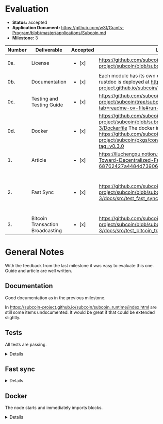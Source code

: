 # Evaluation

- **Status:** accepted
- **Application Document:** https://github.com/w3f/Grants-Program/blob/master/applications/Subcoin.md
- **Milestone:** 3

| Number | Deliverable    | Accepted | Link | Notes |
| -- | --  | ---    | --- | --- |
| 0a.    | License                 | <ul><li>[x] </li></ul> | https://github.com/subcoin-project/subcoin/blob/subcoin-milestone-3/LICENSE |  MIT  |
| 0b.    | Documentation           | <ul><li>[x] </li></ul> | Each module has its own docs. The rendered inline rustdoc is deployed at https://subcoin-project.github.io/subcoin/.  | nice |
| 0c.    | Testing and Testing Guide | <ul><li>[x] </li></ul> |  https://github.com/subcoin-project/subcoin/tree/subcoin-milestone-3?tab=readme-ov-file#run-tests |  all passing  |
| 0d.    | Docker                  | <ul><li>[x] </li></ul> | https://github.com/subcoin-project/subcoin/blob/subcoin-milestone-3/Dockerfile The docker image is available at https://github.com/subcoin-project/subcoin/pkgs/container/subcoin/263310548?tag=v0.3.0   | builds and runs  |
| 1.     | Article	       | <ul><li>[x] </li></ul> | 	https://liuchengxu.notion.site/Subcoin-A-Step-Toward-Decentralized-Fast-Sync-for-Bitcoin-68762427a4484d73906a91602d789be9 | well written, thanks! |
| 2.     | Fast Sync | <ul><li>[x] </li></ul> |  https://github.com/subcoin-project/subcoin/blob/subcoin-milestone-3/docs/src/test_fast_sync.md | works exactly as described in the guide. nice. |
| 3.     | Bitcoin Transaction Broadcasting | <ul><li>[x] </li></ul> |  https://github.com/subcoin-project/subcoin/blob/subcoin-milestone-3/docs/src/test_bitcoin_transaction_broadcasting.md  | ok |

# General Notes
 With the feedback from the last milestone it was easy to evaluate this one. Guide and article are well written.

## Documentation

Good documentation as in the previous milestone.

In https://subcoin-project.github.io/subcoin/subcoin_runtime/index.html are still some items undocumented. It would be great if that could be extended slightly.

## Tests

All tests are passing.

<details>

    cargo test --workspace --all

    Compiling subcoin-node v0.1.0 (/home/ubuntu/subcoin/crates/subcoin-node)
        Finished `test` profile [unoptimized + debuginfo] target(s) in 12.69s
        Running unittests src/lib.rs (target/debug/deps/pallet_bitcoin-1ca1506fd8cd4465)

    running 1 test
    test tests::test_runtime_txid_type ... ok

    test result: ok. 1 passed; 0 failed; 0 ignored; 0 measured; 0 filtered out; finished in 0.00s

        Running unittests src/lib.rs (target/debug/deps/pallet_executive-adb5e7d285e3be20)


    running 2 tests
    test verification::header_verify::tests::test_calculate_next_work_required ... ok
    test verification::tests::test_find_utxo_in_current_block ... ok

    test result: ok. 2 passed; 0 failed; 0 ignored; 0 measured; 0 filtered out; finished in 0.17s

        Running unittests src/lib.rs (target/debug/deps/sc_fast_sync_backend-d17e25075740f59b)

    running 2 tests
    test tests::append_and_retrieve_justifications ... ok
    test tests::store_duplicate_justifications_is_forbidden ... ok

    test result: ok. 2 passed; 0 failed; 0 ignored; 0 measured; 0 filtered out; finished in 0.01s

        Running unittests src/lib.rs (target/debug/deps/subcoin_informant-dc64abc34ae0787b)

    running 1 test
    test display::test_display_block_hash ... ok

    test result: ok. 1 passed; 0 failed; 0 ignored; 0 measured; 0 filtered out; finished in 0.00s

        Running unittests src/lib.rs (target/debug/deps/subcoin_network-eb9dbe0d175e2251)

    running 7 tests
    test checkpoint::tests::test_next_checkpoint ... ok
    test orphan_blocks_pool::tests::orphan_block_pool_insert_orphan_block ... ok
    test orphan_blocks_pool::tests::orphan_block_pool_insert_unknown_block ... ok
    test orphan_blocks_pool::tests::orphan_block_pool_remove_blocks_for_parent ... ok
    test orphan_blocks_pool::tests::orphan_block_pool_remove_known_blocks ... ok
    test orphan_blocks_pool::tests::orphan_block_pool_remove_blocks ... ok
    test block_downloader::blocks_first::tests::duplicate_block_announcement_should_not_be_downloaded_again ... ok

    test result: ok. 7 passed; 0 failed; 0 ignored; 0 measured; 0 filtered out; finished in 9.89s

        Running unittests src/lib.rs (target/debug/deps/subcoin_node-b459dd99b58a6132)

    running 2 tests
    test tests::rocksdb_disabled_in_substrate ... ok
    test commands::tools::tests::test_revert_sha256d ... ok

    test result: ok. 2 passed; 0 failed; 0 ignored; 0 measured; 0 filtered out; finished in 0.00s

        Running unittests src/bin/subcoin.rs (target/debug/deps/subcoin-e1b07d62ac9fddec)

    running 1 test
    test blockchain::tests::test_block_hash_serde ... ok

    test result: ok. 1 passed; 0 failed; 0 ignored; 0 measured; 0 filtered out; finished in 0.00s

        Running unittests src/lib.rs (target/debug/deps/subcoin_runtime-2379d27afbe589f3)

    running 2 tests
    test __construct_runtime_integrity_test::runtime_integrity_tests ... ok
    test test_genesis_config_builds ... ok

    test result: ok. 2 passed; 0 failed; 0 ignored; 0 measured; 0 filtered out; finished in 0.03s

        Running unittests src/lib.rs (target/debug/deps/subcoin_runtime_primitives-53afd9758b6530b0)


    running 2 tests
    test block_executor::tests::inspect_substrate_header_size ... ignored
    test block_executor::tests::off_runtime_in_memory_executor_should_produce_same_result_as_runtime_disk_executor ... ok

    test result: ok. 1 passed; 0 failed; 1 ignored; 0 measured; 0 filtered out; finished in 21.46s

        Running unittests src/lib.rs (target/debug/deps/subcoin_test_service-6f82fe824c6b894c)

    
</details>

## Fast sync

<details>

        2024-09-11 08:58:16.803  INFO main sc_rpc_server: Running JSON-RPC server: addr=127.0.0.1:38005, allowed origins=["http://localhost:*", "http://127.0.0.1:*", "https://localhost:*", "https://127.0.0.1:*", "https://polkadot.js.org"]    
    2024-09-11 08:58:16.803  INFO tokio-runtime-worker subcoin_network: Subcoin block sync is disabled until Substrate fast sync is complete
    2024-09-11 08:58:16.803  INFO tokio-runtime-worker subcoin_network: 🔊 Listening on 127.0.0.1:8333
    2024-09-11 08:58:16.805  INFO tokio-runtime-worker libp2p_mdns::behaviour: discovered: 12D3KooWSGDsbNRjwzsakY93L4sg6YiQrEg7geNTpXRaqfaUkLyP /ip4/172.31.21.95/tcp/30333/ws    
    2024-09-11 08:58:16.806  INFO tokio-runtime-worker libp2p_mdns::behaviour: discovered: 12D3KooWSGDsbNRjwzsakY93L4sg6YiQrEg7geNTpXRaqfaUkLyP /ip4/172.17.0.1/tcp/30333/ws    
    2024-09-11 08:58:17.246 DEBUG tokio-runtime-worker subcoin_network::connection: New connection peer_addr=142.132.135.164:8333 local_addr=172.31.21.95:37440 direction=Outbound connect_latency=6
    2024-09-11 08:58:17.250 DEBUG tokio-runtime-worker subcoin_network::connection: New connection peer_addr=51.77.152.20:8333 local_addr=172.31.21.95:58968 direction=Outbound connect_latency=10
    2024-09-11 08:58:17.251 DEBUG tokio-runtime-worker subcoin_network::connection: New connection peer_addr=84.146.196.78:8333 local_addr=172.31.21.95:44932 direction=Outbound connect_latency=12
    2024-09-11 08:58:17.254 DEBUG tokio-runtime-worker subcoin_network::connection: New connection peer_addr=2.233.91.176:8333 local_addr=172.31.21.95:34500 direction=Outbound connect_latency=14
    2024-09-11 08:58:17.256 DEBUG tokio-runtime-worker subcoin_network::peer_manager: Received version from 142.132.135.164:8333 version=70016 user_agent="/Satoshi:26.0.0/" start_height=860856
    2024-09-11 08:58:17.256 DEBUG tokio-runtime-worker subcoin_network::peer_manager: 🤝 Completed handshake peer=142.132.135.164:8333 direction=Outbound
    2024-09-11 08:58:17.266 DEBUG tokio-runtime-worker subcoin_network::connection: New connection peer_addr=193.86.97.61:8333 local_addr=172.31.21.95:35286 direction=Outbound connect_latency=27
    2024-09-11 08:58:17.266 DEBUG tokio-runtime-worker subcoin_network::peer_manager: Received version from 84.146.196.78:8333 version=70016 user_agent="/Satoshi:27.1.0/" start_height=860856
    2024-09-11 08:58:17.266 DEBUG tokio-runtime-worker subcoin_network::peer_manager: 🤝 Completed handshake peer=84.146.196.78:8333 direction=Outbound
    2024-09-11 08:58:17.268 DEBUG tokio-runtime-worker subcoin_network::peer_manager: Received version from 51.77.152.20:8333 version=70015 user_agent="/Satoshi:0.18.1/" start_height=860856
    2024-09-11 08:58:17.268 DEBUG tokio-runtime-worker subcoin_network::peer_manager: 🤝 Completed handshake peer=51.77.152.20:8333 direction=Outbound
    2024-09-11 08:58:17.280 DEBUG tokio-runtime-worker subcoin_network::peer_manager: Added 628 addresses from 142.132.135.164:8333
    2024-09-11 08:58:17.292 DEBUG tokio-runtime-worker subcoin_network::peer_manager: Received version from 193.86.97.61:8333 version=70016 user_agent="/Satoshi:26.0.0/" start_height=860856
    2024-09-11 08:58:17.293 DEBUG tokio-runtime-worker subcoin_network::peer_manager: 🤝 Completed handshake peer=193.86.97.61:8333 direction=Outbound
    2024-09-11 08:58:17.315 DEBUG tokio-runtime-worker subcoin_network::connection: New connection peer_addr=84.71.214.189:8333 local_addr=172.31.21.95:40778 direction=Outbound connect_latency=75
    2024-09-11 08:58:17.333 DEBUG tokio-runtime-worker subcoin_network::connection: New connection peer_addr=203.11.72.76:8333 local_addr=172.31.21.95:42796 direction=Outbound connect_latency=93
    2024-09-11 08:58:17.335 DEBUG tokio-runtime-worker subcoin_network::peer_manager: Added 640 addresses from 84.146.196.78:8333
    2024-09-11 08:58:17.374 DEBUG tokio-runtime-worker subcoin_network::peer_manager: Added 494 addresses from 193.86.97.61:8333
    2024-09-11 08:58:17.399 DEBUG tokio-runtime-worker subcoin_network::peer_manager: Received version from 84.71.214.189:8333 version=70016 user_agent="/Satoshi:25.0.0/" start_height=860856
    2024-09-11 08:58:17.399 DEBUG tokio-runtime-worker subcoin_network::peer_manager: 🤝 Completed handshake peer=84.71.214.189:8333 direction=Outbound
    2024-09-11 08:58:17.425 DEBUG tokio-runtime-worker subcoin_network::connection: New connection peer_addr=34.101.229.34:8333 local_addr=172.31.21.95:44024 direction=Outbound connect_latency=185
    2024-09-11 08:58:17.484 DEBUG tokio-runtime-worker subcoin_network::peer_manager: Added 268 addresses from 84.71.214.189:8333
    2024-09-11 08:58:17.601 DEBUG tokio-runtime-worker subcoin_network::peer_manager: 💔 Disconnecting peer reason=PeerShutdown peer_id=84.146.196.78:8333
    2024-09-11 08:58:17.745 DEBUG tokio-runtime-worker sync: Substream opened for 12D3KooWSGDsbNRjwzsakY93L4sg6YiQrEg7geNTpXRaqfaUkLyP, handshake [1, 190, 65, 0, 0, 191, 75, 204, 200, 174, 84, 26, 223, 124, 81, 208, 205, 235, 181, 158, 217, 148, 124, 157, 80, 101, 126, 93, 162, 148, 113, 166, 51, 209, 120, 136, 201, 195, 236, 93, 130, 40, 167, 5, 49, 98, 170, 146, 255, 34, 235, 117, 124, 231, 48, 171, 21, 142, 103, 79, 251, 249, 131, 196, 122, 165, 232, 82, 204]    
    2024-09-11 08:58:17.745 DEBUG tokio-runtime-worker sync: New peer 12D3KooWSGDsbNRjwzsakY93L4sg6YiQrEg7geNTpXRaqfaUkLyP with best hash 0xbf4b…88c9 (16830).    
    2024-09-11 08:58:17.745 DEBUG tokio-runtime-worker sync: Connected 12D3KooWSGDsbNRjwzsakY93L4sg6YiQrEg7geNTpXRaqfaUkLyP    
    2024-09-11 08:58:18.672  INFO tokio-runtime-worker subcoin_service::finalizer: ✅ Successfully finalized block #7400,0x46d2…7a53
    2024-09-11 08:58:18.782 DEBUG tokio-runtime-worker subcoin_network::peer_manager: Received version from 34.101.229.34:8333 version=70015 user_agent="/Satoshi:0.20.1/" start_height=860856
    2024-09-11 08:58:18.782 DEBUG tokio-runtime-worker subcoin_network::peer_manager: 🤝 Completed handshake peer=34.101.229.34:8333 direction=Outbound
    2024-09-11 08:58:18.843  INFO tokio-runtime-worker subcoin_service::finalizer: ✅ Successfully finalized block #16824,0xaad8…a292
    2024-09-11 08:58:18.844 DEBUG tokio-runtime-worker sync: Starting state sync for #16824 (0xaad8…a292)    
    2024-09-11 08:58:18.889 DEBUG tokio-runtime-worker subcoin_network::peer_manager: Received version from 203.11.72.76:8333 version=70016 user_agent="/Satoshi:27.1.0/" start_height=860856
    2024-09-11 08:58:18.889 DEBUG tokio-runtime-worker subcoin_network::peer_manager: 🤝 Completed handshake peer=203.11.72.76:8333 direction=Outbound
    2024-09-11 08:58:18.943 DEBUG tokio-runtime-worker sync: Importing state data from 12D3KooWSGDsbNRjwzsakY93L4sg6YiQrEg7geNTpXRaqfaUkLyP with 1 keys, 0 proof nodes.    
    2024-09-11 08:58:18.943 DEBUG tokio-runtime-worker sync: Importing state from Some(be89f1f86dcd96a26d6c3308a396e3812149f4e1bd7e9f4e1c267e017c117d87c362f1c9298d79cd3f7663dd3e6fb490d261c73b6a461e6ec802948d70c0b4cb00000000) to Some(26aa394eea5630e07c48ae0c9558cef702a5c1b19ab7a04f536c519aca4983ac)    
    2024-09-11 08:58:18.976 DEBUG tokio-runtime-worker sync: Importing state data from 12D3KooWSGDsbNRjwzsakY93L4sg6YiQrEg7geNTpXRaqfaUkLyP with 1 keys, 0 proof nodes.    
    2024-09-11 08:58:18.976 DEBUG tokio-runtime-worker sync: Importing state from Some(be89f1f86dcd96a26d6c3308a396e3814e7b9012096b41c4eb3aaf947f6ea429) to Some(be89f1f86dcd96a26d6c3308a396e3812149f4e1bd7e9f4e1c267e017c117d87c3635ca87d17d3162430ead8c6dc10c48752c2f3d9d099086ce7312547467be700000000)    
    2024-09-11 08:58:18.976 DEBUG tokio-runtime-worker sync: State download is complete. Import is queued    
    2024-09-11 08:58:19.140  INFO tokio-runtime-worker sync: State sync is complete (1 MiB), restarting block sync.    
    2024-09-11 08:58:19.140 DEBUG tokio-runtime-worker sync: Starting from finalized state #16824    
    2024-09-11 08:58:19.140 DEBUG tokio-runtime-worker sync: Restarted with 16824 (0xaad8…a292)    
    2024-09-11 08:58:19.140 DEBUG tokio-runtime-worker sync: New peer 12D3KooWSGDsbNRjwzsakY93L4sg6YiQrEg7geNTpXRaqfaUkLyP with known best hash 0xbf4b…88c9 (16830).    

</details>

## Docker

The node starts and immediately imports blocks.

<details>

````
2024-09-11 08:21:46 Subcoin Node    
2024-09-11 08:21:46 ✌️  version 0.1.0-9aa98a2348b    
2024-09-11 08:21:46 ❤️  by xuliuchengxlc@gmail.com, 2024-2024    
2024-09-11 08:21:46 📋 Chain specification: Bitcoin    
2024-09-11 08:21:46 🏷  Node name: merciful-island-3877    
2024-09-11 08:21:46 👤 Role: FULL    
2024-09-11 08:21:46 💾 Database: ParityDb at /root/.local/share/subcoin/chains/mainnet/paritydb/full    
2024-09-11 08:21:46 🔨 Initializing Genesis block/state (state: 0x5200…eebb, header-hash: 0xc3ec…52cc)    
2024-09-11 08:21:49 🏁 CPU score: 781.38 MiBs    
2024-09-11 08:21:49 🏁 Memory score: 9.03 GiBs    
2024-09-11 08:21:49 🏁 Disk score (seq. writes): 191.41 MiBs    
2024-09-11 08:21:49 🏁 Disk score (rand. writes): 69.87 MiBs    
2024-09-11 08:21:49 📦 Highest known block at #0
2024-09-11 08:21:49 🏷  Local node identity is: 12D3KooWBDyKYMn53mJsqMvCxbzqhnzCgVFM4RXJFq3C6b59w52k    
2024-09-11 08:21:49 Running libp2p network backend    
2024-09-11 08:21:49 💻 Operating system: linux    
2024-09-11 08:21:49 💻 CPU architecture: x86_64    
2024-09-11 08:21:49 💻 Target environment: gnu    
2024-09-11 08:21:49 💻 CPU: Intel(R) Xeon(R) CPU E5-2686 v4 @ 2.30GHz    
2024-09-11 08:21:49 💻 CPU cores: 8    
2024-09-11 08:21:49 💻 Memory: 32094MB    
2024-09-11 08:21:49 💻 Kernel: 6.8.0-1012-aws    
2024-09-11 08:21:49 💻 Linux distribution: Ubuntu 22.04.4 LTS    
2024-09-11 08:21:49 💻 Virtual machine: yes    
2024-09-11 08:21:49 〽️ Prometheus exporter started at 127.0.0.1:9615    
2024-09-11 08:21:49 Running JSON-RPC server: addr=127.0.0.1:9944, allowed origins=["http://localhost:*", "http://127.0.0.1:*", "https://localhost:*", "https://127.0.0.1:*", "https://polkadot.js.org"]    
2024-09-11 08:21:49 🔊 Listening on 127.0.0.1:8333
2024-09-11 08:21:53 🏆 Imported #1 (0xc3ec…52cc → 0xf209…0809)    
2024-09-11 08:21:53 🏆 Imported #2 (0xf209…0809 → 0xa06c…2604)    
2024-09-11 08:21:53 🏆 Imported #3 (0xa06c…2604 → 0x412a…00a6)    
2024-09-11 08:21:53 🏆 Imported #4 (0x412a…00a6 → 0xd951…9eda)    
2024-09-11 08:21:53 🏆 Imported #5 (0xd951…9eda → 0x2212…c9c6)    
2024-09-11 08:21:53 🏆 Imported #6 (0x2212…c9c6 → 0x2687…838b)    
2024-09-11 08:21:53 🏆 Imported #7 (0x2687…838b → 0x5eb9…6fad)    
2024-09-11 08:21:53 🏆 Imported #8 (0x5eb9…6fad → 0x5c57…dfff)    
2024-09-11 08:21:53 🏆 Imported #9 (0x5c57…dfff → 0xbea5…d100)    
2024-09-11 08:21:53 🏆 Imported #10 (0xbea5…d100 → 0x738f…19d6)
````

</details>





